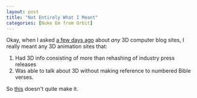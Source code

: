 ```yaml
---
layout: post
title: "Not Entirely What I Meant"
categories: [Nuke Em from Orbit]
---
```

Okay, when I asked <a href="archives/000043.html">a few days ago</a> about <i>any</i> 3D computer blog sites, I really meant any 3D animation sites that:

<ol>
<li>Had 3D info consisting of more than rehashing of industry press releases</li>
<li>Was able to talk about 3D without making reference to numbered Bible verses.</li>
</ol>

So <a href="http://www.popedeflash.com/blog/" target="linkframe">this</a> doesn't quite make it.


